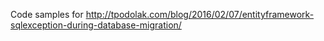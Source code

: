 Code samples for http://tpodolak.com/blog/2016/02/07/entityframework-sqlexception-during-database-migration/
